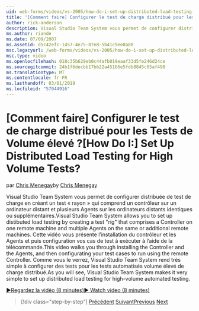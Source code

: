 ```yaml
---
uid: web-forms/videos/vs-2005/how-do-i-set-up-distributed-load-testing-for-high-volume-tests
title: '[Comment faire] Configurer le test de charge distribué pour les Tests de Volume élevé ? | Microsoft Docs'
author: rick-anderson
description: Visual Studio Team System vous permet de configurer distribuée de test de charge en créant un test « rayon » qui comprend un contrôleur sur un ordinateur distant et multipl...
ms.author: riande
ms.date: 07/09/2007
ms.assetid: d5c42efc-1457-4e75-87e8-5b41c9ee8a80
msc.legacyurl: /web-forms/videos/vs-2005/how-do-i-set-up-distributed-load-testing-for-high-volume-tests
msc.type: video
ms.openlocfilehash: 018c35b629eb0c44afb019eaaf33d5fe246d24ce
ms.sourcegitcommit: 24b1f6decbb17bb22a45166e5fdb0845c65af498
ms.translationtype: MT
ms.contentlocale: fr-FR
ms.lasthandoff: 03/01/2019
ms.locfileid: "57044916"
---
```

<a name="how-do-i-set-up-distributed-load-testing-for-high-volume-tests"></a><span data-ttu-id="6d259-104">[Comment faire] Configurer le test de charge distribué pour les Tests de Volume élevé ?</span><span class="sxs-lookup"><span data-stu-id="6d259-104">[How Do I:] Set Up Distributed Load Testing for High Volume Tests?</span></span>
====================
<span data-ttu-id="6d259-105">par [Chris Menegay](https://twitter.com/CMenegay)</span><span class="sxs-lookup"><span data-stu-id="6d259-105">by [Chris Menegay](https://twitter.com/CMenegay)</span></span>

<span data-ttu-id="6d259-106">Visual Studio Team System vous permet de configurer distribuée de test de charge en créant un test « rayon » qui comprend un contrôleur sur un ordinateur distant et plusieurs Agents sur les ordinateurs distants identiques ou supplémentaires.</span><span class="sxs-lookup"><span data-stu-id="6d259-106">Visual Studio Team System allows you to set up distibuted load testing by creating a test "rig" that comprises a Controller on one remote machine and multiple Agents on the same or additional remote machines.</span></span> <span data-ttu-id="6d259-107">Cette vidéo vous présente l’installation du contrôleur et les Agents et puis configuration vos cas de test à exécuter à l’aide de la télécommande.</span><span class="sxs-lookup"><span data-stu-id="6d259-107">This video walks you through installing the Controller and the Agents, and then configurating your test cases to run using the remote Controller.</span></span> <span data-ttu-id="6d259-108">Comme vous le verrez, Visual Studio Team System rend très simple à configurer des tests pour les tests automatisés volume élevé de charge distribué.</span><span class="sxs-lookup"><span data-stu-id="6d259-108">As you will see, Visual Studio Team System makes it very simple to set up distributed load testing for high-volume automated testing.</span></span>

[<span data-ttu-id="6d259-109">&#9654;Regardez la vidéo (8 minutes)</span><span class="sxs-lookup"><span data-stu-id="6d259-109">&#9654; Watch video (8 minutes)</span></span>](https://channel9.msdn.com/Blogs/ASP-NET-Site-Videos/how-do-i-set-up-distributed-load-testing-for-high-volume-tests)

> [!div class="step-by-step"]
> <span data-ttu-id="6d259-110">[Précédent](how-do-i-tune-web-application-performance-with-profiling.md)
> [Suivant](how-do-i-enforce-coding-standards-with-code-analysis.md)</span><span class="sxs-lookup"><span data-stu-id="6d259-110">[Previous](how-do-i-tune-web-application-performance-with-profiling.md)
[Next](how-do-i-enforce-coding-standards-with-code-analysis.md)</span></span>
